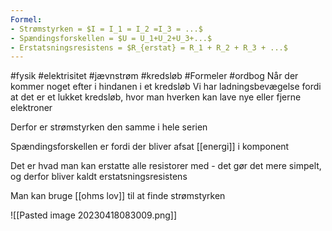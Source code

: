 ```yaml
---
Formel: 
- Strømstyrken = $I = I_1 = I_2 =I_3 = ...$ 
- Spændingsforskellen = $U = U_1+U_2+U_3+...$
- Erstatsningsresistens = $R_{erstat} = R_1 + R_2 + R_3 + ...$
---
```

#fysik #elektrisitet #jævnstrøm #kredsløb #Formeler #ordbog 
Når der kommer noget efter i hindanen i et kredsløb
Vi har ladningsbevægelse fordi at det er et lukket kredsløb, hvor man hverken kan lave nye eller fjerne elektroner

Derfor er strømstyrken den samme i hele serien

Spændingsforskellen er fordi der bliver afsat [[energi]] i komponent 

Det er hvad man kan erstatte alle resistorer med - det gør det mere simpelt, og derfor bliver kaldt erstatsningsresistens

Man kan bruge [[ohms lov]] til at finde strømstyrken

![[Pasted image 20230418083009.png]]
